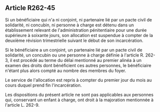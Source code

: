 ## Article R262-45

Si un bénéficiaire qui n'a ni conjoint, ni partenaire lié par un pacte civil de solidarité, ni concubin, ni
personne à charge est détenu dans un établissement relevant de l'administration pénitentiaire pour une durée
supérieure à soixante jours, son allocation est suspendue à compter de la deuxième révision trimestrielle
suivant le début de son incarcération.

Si le bénéficiaire a un conjoint, un partenaire lié par un pacte civil de solidarité, un concubin ou une personne
à charge définie à l'article R. 262-3, il est procédé au terme du délai mentionné au premier alinéa à un
examen des droits dont bénéficient ces autres personnes, le bénéficiaire n'étant plus alors compté au nombre
des membres du foyer.

Le service de l'allocation est repris à compter du premier jour du mois au cours duquel prend fin
l'incarcération.

Les dispositions du présent article ne sont pas applicables aux personnes qui, conservant un enfant à charge,
ont droit à la majoration mentionnée à l'article L. 262-9.

